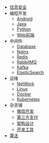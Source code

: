 * [信息安全](markdown/Security/_readme.md)
* 编程开发
  * [Android](markdown/Program/Android/_readme.md)
  * [Java](markdown/Program/Java/_readme.md)
  * [Python](markdown/Program/Python/_readme.md)
  * [Web前端](markdown/Program/Frontend/_readme.md)
* 中间件
  * [Database](markdown/Middleware/Database/_readme.md)
  * [Nginx](markdown/Middleware/Nginx/_readme.md)
  * [Redis](markdown/Middleware/Redis/_readme.md)
  * [RabbitMQ](markdown/Middleware/RabbitMQ/_readme.md)
  * [Kafka](markdown/Middleware/Kafka/_readme.md)
  * [ElasticSearch](markdown/Middleware/ElasticSearch/_readme.md)
* 运维
  * [NetWork](markdown/Devops/Network/_readme.md)
  * [Linux](markdown/Devops/Linux/_readme.md)
  * [Docker](markdown/Devops/Docker/_readme.md)
  * [Kubernetes](markdown/Devops/Kubernetes/_readme.md)
* 杂货铺
  * [微信开发](markdown/General/Weixin/_readme.md)
  * [第三方支付](markdown/General/Payment/_readme.md)
  * [架构设计](markdown/General/Architecture/_readme.md)
  * [开发工具](markdown/General/Tools/_readme.md)
* [算法](markdown/Algorithm/_readme.md)

